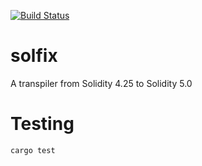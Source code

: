 [![Build Status](https://travis-ci.com/jalextowle/solfix.svg?branch=master)](https://travis-ci.com/jalextowle/solfix)

# solfix
A transpiler from Solidity 4.25 to Solidity 5.0

# Testing
`cargo test`
